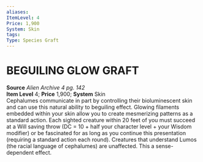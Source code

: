 ```yaml
---
aliases: 
ItemLevel: 4
Price: 1,900
System: Skin
tags: 
Type: Species Graft
---
```

# BEGUILING GLOW GRAFT
**Source** _Alien Archive 4 pg. 142_  
**Item Level** 4; **Price** 1,900; **System** Skin  
Cephalumes communicate in part by controlling their bioluminescent skin and can use this natural ability to beguiling effect. Glowing filaments embedded within your skin allow you to create mesmerizing patterns as a standard action. Each sighted creature within 20 feet of you must succeed at a Will saving throw (DC = 10 + half your character level + your Wisdom modifier) or be fascinated for as long as you continue this presentation (requiring a standard action each round). Creatures that understand Lumos (the racial language of cephalumes) are unaffected. This a sense-dependent effect.